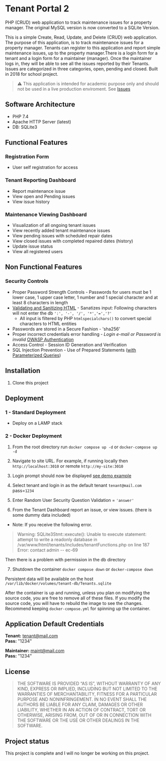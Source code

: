 # Tenant Portal 2

PHP (CRUD) web application to track maintenance issues for a property manager. The original MySQL version is now converted to a SQLite Version.

This is a simple Create, Read, Update, and Delete (CRUD) web application. The purpose of this application, is to track maintenance issues for a property manager. Tenants can register to this application and report simple maintenance issues, up to the property manager.There is a login form for a tenant and a login form for a maintainer (manager). Once the maintainer logs in, they will be able to see all the issues reported by their Tenants. Issues are categorized in three categories, open, pending and closed. Built in 2018 for school project.

> :warning: This application is intended for academic purpose only and should not be used in a live production enviroment. See [Issues](issues.md)

## Software Architecture

- PHP 7.4
- Apache HTTP Server (latest)
- DB: SQLite3 

## Functional Features

### Registration Form

- User self registration for access

### Tenant Reporting Dashboard

- Report maintenance issue
- View open and Pending issues
- View issue history

### Maintenance Viewing Dashboard

- Visualization of all ongoing tenant issues
- View recently added tenant maintenance issues
- View pending issues with scheduled repair dates
- View closed issues with completed repaired dates (history)
- Update issue status
- View all registered users

## Non Functional Features

### Security Controls

- Proper Password Strength Controls - Passwords for users must be 1 lower case, 1 upper case letter, 1 number and 1 special character and at least 8 characters in length
- [Validating and Sanitizing HTML](https://owasp.org/www-project-proactive-controls/v3/en/c5-validate-inputs) - Sanatizes input: Following characters will not enter the db `':', '-', '/', '*','=','?'`
  - All input is filtered by PHP `htmlspecialchars()` to convert special characters to HTML entities
- Passwords are stored in a Secure Fashion - 'sha256'
- Proper incorrect credentials error handling - _Login e-mail or Password is invalid_ [OWASP Authentication](https://cheatsheetseries.owasp.org/cheatsheets/Authentication_Cheat_Sheet.html#authentication-and-error-messages)
- Access Control - Session ID Generation and Verification
- SQL Injection Prevention - Use of Prepared Statements ([with Parameterized Queries](https://www.php.net/manual/en/sqlite3.prepare.php)) 

## Installation

1. Clone this project

## Deployment

### 1 - Standard Deployment

- Deploy on a LAMP stack

### 2 - Docker Deployment

<!-- 
Note about the compose yml file: this line below is saying, use the files from the **CURRENT DIRECTORY** `app` and **MIRROR** them inside the containers `/var/www/html` directory. 

```
volumes:
  - "./app:/var/www/html"
```
YOU MUST have these files locally. **They are NOT INCLUDED IN THE DOCKER IMAGE**

**UPDATE:** This step is no loger required -> From the root directory run `docker build -t tenant-portal-2-php .` 
-->

1. From the root directory run `docker compose up -d` or `docker-compose up -d`

<!--
4. Port into the running container `docker exec -it tenant-portal-2-apache-php-1 bash` 
   - Change ownership to the apache server `chown -R www-data:www-data /var/www/html` # this is apache on ubuntu
   - Check that the changes have taken place `ls -al`
   - Check that the db directory has changed `-rwxr-xr-x. 1 www-data www-data 36864 Apr 22 15:03 Tenants.sqlite`

5. Exit the running container `exit`

6. Shutdown the container `docker compose down` or `docker-compose down`

7. Restart the container `docker compose up -d` or `docker-compose up -d`
-->

2. Navigate to site URL. For example, if running locally then `http://localhost:3010` or remote `http://my-site:3010` 

3. Login prompt should now be displayed [see demo example](https://stinky-boots.online/TenantPortal2/)

4. Select tenant and login in as the default tenant `tenant@mail.com` pass=`1234`

5. Enter Random User Security Question Validation = `'answer'`

6. From the Tenant Dashboard report an issue, or view issues. (there is some dummy data included)

- Note: If you receive the following error.

> Warning: SQLite3Stmt::execute(): Unable to execute statement: attempt to write a readonly database in /var/www/html/tenants/includes/tenantFunctions.php on line 187 Error: contact admin -- ec-69

Then there is a problem with permission in the db directory

7. Shutdown the container `docker compose down` or `docker-compose down`

Persistent data will be available on the host `/var/lib/docker/volumes/tenant-db/Tenants.sqlite`

After the container is up and running, unless you plan on modifying the source code, you are free to remove all of these files. If you modify the source code, you will have to rebuild the image to see the changes. Recommend keeping `docker-compose.yml` for spinning up the container.

## Application Default Credentials

**Tenant:** tenant@mail.com  
**Pass:** "1234"

**Maintainer:** maint@mail.com  
**Pass:** "1234"

## License

> THE SOFTWARE IS PROVIDED “AS IS”, WITHOUT WARRANTY OF ANY KIND, EXPRESS OR IMPLIED, INCLUDING BUT NOT LIMITED TO THE WARRANTIES OF MERCHANTABILITY, FITNESS FOR A PARTICULAR PURPOSE AND NONINFRINGEMENT. IN NO EVENT SHALL THE AUTHORS BE LIABLE FOR ANY CLAIM, DAMAGES OR OTHER LIABILITY, WHETHER IN AN ACTION OF CONTRACT, TORT OR OTHERWISE, ARISING FROM, OUT OF OR IN CONNECTION WITH THE SOFTWARE OR THE USE OR OTHER DEALINGS IN THE SOFTWARE.


## Project status

This project is complete and I will no longer be working on this project.

